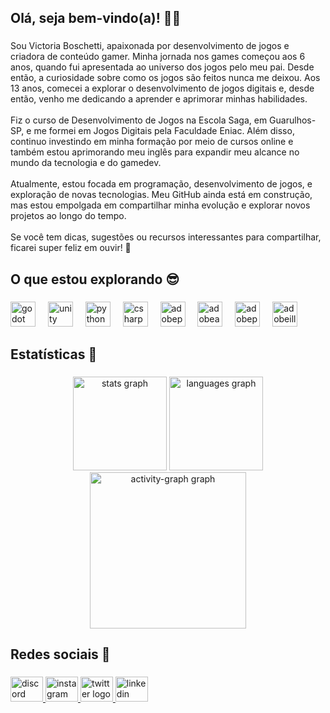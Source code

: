 <h2 align="left">Olá, seja bem-vindo(a)! 👋🏼</h2>

###

<p align="left">Sou Victoria Boschetti, apaixonada por desenvolvimento de jogos e criadora de conteúdo gamer. Minha jornada nos games começou aos 6 anos, quando fui apresentada ao universo dos jogos pelo meu pai. Desde então, a curiosidade sobre como os jogos são feitos nunca me deixou. Aos 13 anos, comecei a explorar o desenvolvimento de jogos digitais e, desde então, venho me dedicando a aprender e aprimorar minhas habilidades.<br><br>Fiz o curso de Desenvolvimento de Jogos na Escola Saga, em Guarulhos-SP, e me formei em Jogos Digitais pela Faculdade Eniac. Além disso, continuo investindo em minha formação por meio de cursos online e também estou aprimorando meu inglês para expandir meu alcance no mundo da tecnologia e do gamedev.<br><br>Atualmente, estou focada em programação, desenvolvimento de jogos, e exploração de novas tecnologias. Meu GitHub ainda está em construção, mas estou empolgada em compartilhar minha evolução e explorar novos projetos ao longo do tempo.<br><br>Se você tem dicas, sugestões ou recursos interessantes para compartilhar, ficarei super feliz em ouvir! 🚀</p>

###

<p align="left"></p>

###

<h2 align="left">O que estou explorando 😎</h2>

###

<div align="left">
  <img src="https://cdn.jsdelivr.net/gh/devicons/devicon/icons/godot/godot-original.svg" height="40" alt="godot logo"  />
  <img width="12" />
  <img src="https://cdn.jsdelivr.net/gh/devicons/devicon/icons/unity/unity-original.svg" height="40" alt="unity logo"  />
  <img width="12" />
  <img src="https://cdn.jsdelivr.net/gh/devicons/devicon/icons/python/python-original.svg" height="40" alt="python logo"  />
  <img width="12" />
  <img src="https://cdn.jsdelivr.net/gh/devicons/devicon/icons/csharp/csharp-original.svg" height="40" alt="csharp logo"  />
  <img width="12" />
  <img src="https://skillicons.dev/icons?i=pr" height="40" alt="adobepremierepro logo"  />
  <img width="12" />
  <img src="https://skillicons.dev/icons?i=ae" height="40" alt="adobeaftereffects logo"  />
  <img width="12" />
  <img src="https://skillicons.dev/icons?i=ps" height="40" alt="adobephotoshop logo"  />
  <img width="12" />
  <img src="https://skillicons.dev/icons?i=ai" height="40" alt="adobeillustrator logo"  />
</div>

###

<p align="left"></p>

###

<h2 align="left">Estatísticas 🥳</h2>

###

<div align="center">
  <img src="https://github-readme-stats.vercel.app/api?username=ViihBoschetti&hide_title=false&hide_rank=false&show_icons=true&include_all_commits=true&count_private=true&disable_animations=false&theme=github_dark&locale=pt-br&hide_border=false&order=1" height="150" alt="stats graph"  />
  <img src="https://github-readme-stats.vercel.app/api/top-langs?username=ViihBoschetti&locale=pt-br&hide_title=false&layout=compact&card_width=320&langs_count=5&theme=github_dark&hide_border=false&order=2" height="150" alt="languages graph"  />
  <img src="https://github-readme-activity-graph.vercel.app/graph?username=ViihBoschetti&radius=16&theme=github-dark&area=true&order=5&hide_border=false&custom_title=Atividades&hide_title=false" height="250" alt="activity-graph graph"  />
</div>

###

<p align="left"></p>

###

<h2 align="left">Redes sociais 🤗</h2>

###

<div align="left">
  <a href="https://discord.gg/6qrNc3x78K" target="_blank">
    <img src="https://raw.githubusercontent.com/maurodesouza/profile-readme-generator/master/src/assets/icons/social/discord/default.svg" width="52" height="40" alt="discord logo"  />
  </a>
  <a href="https://www.instagram.com/viih.vnc/" target="_blank">
    <img src="https://raw.githubusercontent.com/maurodesouza/profile-readme-generator/master/src/assets/icons/social/instagram/default.svg" width="52" height="40" alt="instagram logo"  />
  </a>
  <a href="https://x.com/viihvnc" target="_blank">
    <img src="https://raw.githubusercontent.com/maurodesouza/profile-readme-generator/master/src/assets/icons/social/twitter/default.svg" width="52" height="40" alt="twitter logo"  />
  </a>
  <img src="https://raw.githubusercontent.com/maurodesouza/profile-readme-generator/master/src/assets/icons/social/linkedin/default.svg" width="52" height="40" alt="linkedin logo"  />
</div>

###

<p align="left"></p>

###
